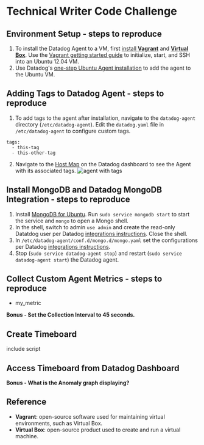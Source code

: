 # Technical Writer Code Challenge

## Environment Setup - steps to reproduce
  1. To install the Datadog Agent to a VM, first [install **Vagrant**](https://www.vagrantup.com/intro/getting-started/) and [**Virtual Box**](https://www.virtualbox.org/). Use the [Vagrant getting started guide](https://www.vagrantup.com/intro/getting-started/) to initialize, start, and SSH into an Ubuntu 12.04 VM.
  2. Use Datadog's [one-step Ubuntu Agent installation](https://app.datadoghq.com/account/settings#agent/ubuntu) to add the agent to the Ubuntu VM.

## Adding Tags to Datadog Agent - steps to reproduce
  1. To add tags to the agent after installation, navigate to the `datadog-agent` directory (`/etc/datadog-agent`). Edit the `datadog.yaml` file in `/etc/datadog-agent` to configure custom tags.
  ```
  tags:
    - this-tag
    - this-other-tag
  ```
  2. Navigate to the [Host Map](https://app.datadoghq.com/infrastructure/map) on the Datadog dashboard to see the Agent with its associated tags.
  ![agent with tags](https://media.giphy.com/media/4EES9kA7cfxrrXGXfU/giphy.gif) 

## Install MongoDB and Datadog MongoDB Integration - steps to reproduce
  1. Install [MongoDB for Ubuntu](https://docs.mongodb.com/manual/tutorial/install-mongodb-on-ubuntu/). Run `sudo service mongodb start` to start the service and `mongo` to open a Mongo shell.
  2. In the shell, switch to admin `use admin` and create the read-only Datatdog user per Datadog [integrations instructions](https://app.datadoghq.com/account/settings#integrations/mongodb). Close the shell.
  3. In `/etc/datadog-agent/conf.d/mongo.d/mongo.yaml` set the configurations per Datadog [integrations instructions](https://app.datadoghq.com/account/settings#integrations/mongodb).
  4. Stop (`sudo service datadog-agent stop`) and restart (`sudo service datadog-agent start`) the Datadog agent.

## Collect Custom Agent Metrics - steps to reproduce
  - my_metric

  **Bonus - Set the Collection Interval to 45 seconds.**

## Create Timeboard
include script

## Access Timeboard from Datadog Dashboard

**Bonus - What is the Anomaly graph displaying?**

## Reference
- **Vagrant**: open-source software used for maintaining virtual environments, such as Virtual Box.
- **Virtual Box**: open-source product used to create and run a virtual machine.
